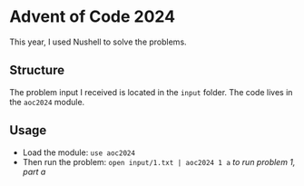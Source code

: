 # Advent of Code 2024
This year, I used Nushell to solve the problems.

## Structure
The problem input I received is located in the `input` folder.
The code lives in the `aoc2024` module.

## Usage
* Load the module: `use aoc2024`
* Then run the problem: `open input/1.txt | aoc2024 1 a` *to run problem 1, part a*
